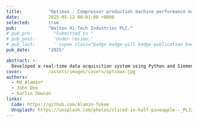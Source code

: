 ```yaml
---
title:          "Optimax : Compressor production machine performance matrix, Industry Project (lead & developer)"
date:           2025-05-12 00:01:00 +0800
selected:       true
pub:            "Walton Hi-Tech Industries PLC."
# pub_pre:        "Submitted to "
# pub_post:       'Under review.'
# pub_last:       ' <span class="badge badge-pill badge-publication badge-success">Spotlight</span>'
pub_date:       "2025"

abstract: >-
  Developed a real-time data acquisition system using Python and Siemens PLCs with MQTT protocol. Stored data in MySQL and visualized key compressor metrics via a web dashboard built with ReactJS and NodeJS. Optimized MySQL data models to support time-series analysis for performance monitoring and maintenance forecasting.
cover:          /assets/images/covers/optimax.jpg
authors:
  - Md Alamin*
  - John Doe
  - Karlin Dowsan
links:
  Code: https://github.com/Alamin-Tokee
  Unsplash: https://unsplash.com/photos/sliced-in-half-pineapple--_PLJZmHZzk
---
```

